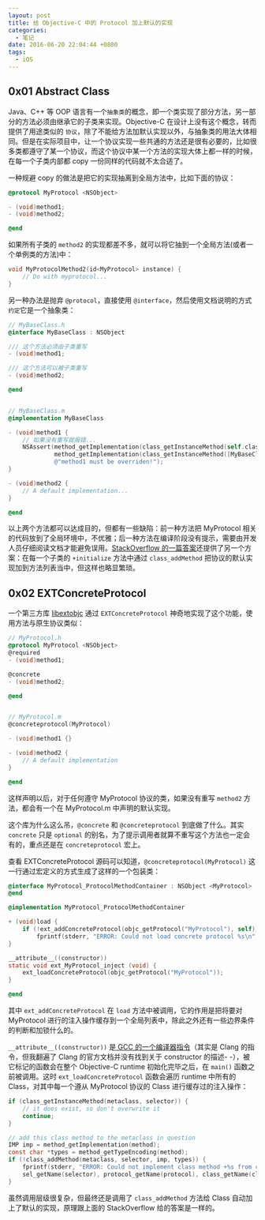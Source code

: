 ```yaml
---
layout: post
title: 给 Objective-C 中的 Protocol 加上默认的实现
categories:
  - 笔记
date: 2016-06-20 22:04:44 +0800
tags:
  - iOS
---
```


## 0x01 Abstract Class

Java、C++ 等 OOP 语言有一个`抽象类`的概念，即一个类实现了部分方法，另一部分的方法必须由继承它的子类来实现。Objective-C 在设计上没有这个概念，转而提供了用途类似的 `协议`，除了不能给方法加默认实现以外，与抽象类的用法大体相同。但是在实际项目中，让一个协议实现一些共通的方法还是很有必要的，比如很多类都遵守了某一个协议，而这个协议中某一个方法的实现大体上都一样的时候，在每一个子类内部都 copy 一份同样的代码就不太合适了。

<!-- more -->

一种规避 copy 的做法是把它的实现抽离到全局方法中，比如下面的协议：

```objectivec
@protocol MyProtocol <NSObject>

- (void)method1;
- (void)method2;

@end
```

如果所有子类的 `method2` 的实现都差不多，就可以将它抽到一个全局方法(或者一个单例类的方法)中：

```objectivec
void MyProtocolMethod2(id<MyProtocol> instance) {
    // Do with myprotocol...
}
```

另一种办法是抛弃 `@protocol`，直接使用 `@interface`，然后使用文档说明的方式`约定`它是一个抽象类：

```objectivec
// MyBaseClass.h
@interface MyBaseClass : NSObject

/// 这个方法必须由子类重写
- (void)method1;

/// 这个方法可以被子类重写
- (void)method2;

@end


// MyBaseClass.m
@implementation MyBaseClass

- (void)method1 {
    // 如果没有重写就报错...
    NSAssert(method_getImplementation(class_getInstanceMethod(self.class, _cmd)) !=
             method_getImplementation(class_getInstanceMethod([MyBaseClass class], _cmd)),
             @"method1 must be overriden!");
}

- (void)method2 {
    // A default implementation...
}

@end
```

以上两个方法都可以达成目的，但都有一些缺陷：前一种方法把 MyProtocol 相关的代码放到了全局环境中，不优雅；后一种方法在编译阶段没有提示，需要由开发人员仔细阅读文档才能避免误用。[StackOverflow 的一篇答案](http://stackoverflow.com/questions/4330656/how-do-i-provide-a-default-implementation-for-an-objective-c-protocol)还提供了另一个方案：在每一个子类的 `+initialize` 方法中通过 `class_addMethod` 把协议的默认实现加到方法列表当中，但这样也略显繁琐。

## 0x02 EXTConcreteProtocol

一个第三方库 [libextobjc](https://github.com/jspahrsummers/libextobjc) 通过 `EXTConcreteProtocol` 神奇地实现了这个功能，使用方法与原生协议类似：

```objectivec
// MyProtocol.h
@protocol MyProtocol <NSObject>
@required
- (void)method1;

@concrete
- (void)method2;

@end


// MyProtocol.m
@concreteprotocol(MyProtocol)

- (void)method1 {}

- (void)method2 {
    // A default implementation
}

@end
```

这样声明以后，对于任何遵守 MyProtocol 协议的类，如果没有重写 `method2` 方法，都会有一个在 MyProtocol.m 中声明的默认实现。

这个库为什么这么吊，`@concrete` 和 `@concreteprotocol` 到底做了什么。其实 `concrete` 只是 `optional` 的别名，为了提示调用者就算不重写这个方法也一定会有的，重点还是在 `concreteprotocol` 宏上。

查看 EXTConcreteProtocol 源码可以知道，`@concreteprotocol(MyProtocol)` 这一行通过宏定义的方式生成了这样的一个包装类：

```objectivec
@interface MyProtocol_ProtocolMethodContainer : NSObject <MyProtocol>
@end

@implementation MyProtocol_ProtocolMethodContainer

+ (void)load {
    if (!ext_addConcreteProtocol(objc_getProtocol("MyProtocol"), self))
        fprintf(stderr, "ERROR: Could not load concrete protocol %s\n", "MyProtocol");
}

__attribute__((constructor))
static void ext_MyProtocol_inject (void) {
    ext_loadConcreteProtocol(objc_getProtocol("MyProtocol"));
}

@end
```

其中 `ext_addConcreteProtocol` 在 `load` 方法中被调用，它的作用是把将要对 MyProtocol 进行的注入操作缓存到一个全局列表中，除此之外还有一些边界条件的判断和加锁什么的。

`__attribute__((constructor))` 是[ GCC 的一个编译器指令](https://gcc.gnu.org/onlinedocs/gcc/Common-Function-Attributes.html)（其实是 Clang 的指令，但我翻遍了 Clang 的官方文档并没有找到关于 constructor 的描述- -），被它标记的函数会在整个 Objective-C runtime 初始化完毕之后，在 `main()` 函数之前被调用。这时 `ext_loadConcreteProtocol` 函数会遍历 runtime 中所有的 Class，对其中每一个遵从 MyProtocol 协议的 Class 进行缓存过的注入操作：

```objectivec
if (class_getInstanceMethod(metaclass, selector)) {
    // it does exist, so don't overwrite it
    continue;
}

// add this class method to the metaclass in question
IMP imp = method_getImplementation(method);
const char *types = method_getTypeEncoding(method);
if (!class_addMethod(metaclass, selector, imp, types)) {
    fprintf(stderr, "ERROR: Could not implement class method +%s from concrete protocol %s on class %s\n",
    sel_getName(selector), protocol_getName(protocol), class_getName(class));
}
```

虽然调用层级很复杂，但最终还是调用了 `class_addMethod` 方法给 Class 自动加上了默认的实现，原理跟上面的 StackOverflow 给的答案是一样的。



